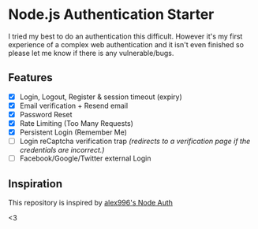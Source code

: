 # Node.js Authentication Starter

I tried my best to do an authentication this difficult. However it's my first experience of a complex web authentication and it isn't even finished so please let me know if there is any vulnerable/bugs.

## Features
- [x] Login, Logout, Register & session timeout (expiry)
- [x] Email verification + Resend email
- [x] Password Reset
- [x] Rate Limiting (Too Many Requests)
- [x] Persistent Login (Remember Me)
- [ ] Login reCaptcha verification trap *(redirects to a verification page if the credentials are incorrect.)*
- [ ] Facebook/Google/Twitter external Login

## Inspiration
This repository is inspired by [alex996's Node Auth](https://github.com/alex996/node-auth)

<3
